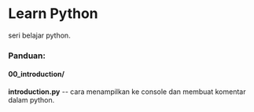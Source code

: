 # Learn Python
seri belajar python.
<br/>

### Panduan:
#### 00_introduction/
**introduction.py** -- cara menampilkan ke console dan membuat komentar dalam python.